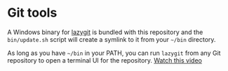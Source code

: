 # Git tools

A Windows binary for [lazygit](https://github.com/jesseduffield/lazygit) is bundled with this repository and the `bin/update.sh` script will create a symlink to it from your `~/bin` directory.

As long as you have `~/bin` in your PATH, you can run `lazygit` from any Git repository to open a terminal UI for the repository. [Watch this video](https://www.youtube.com/watch?v=CPLdltN7wgE)
